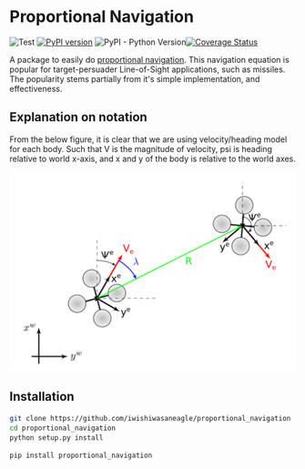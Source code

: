 # Proportional Navigation
![Test](https://github.com/iwishiwasaneagle/proportional_navigation/workflows/Python%20package/badge.svg) [![PyPI version](https://badge.fury.io/py/proportional-navigation.svg)](https://badge.fury.io/py/proportional-navigation) ![PyPI - Python Version](https://img.shields.io/pypi/pyversions/proportional_navigation)[![Coverage Status](https://coveralls.io/repos/github/iwishiwasaneagle/proportional_navigation/badge.svg?branch=master)](https://coveralls.io/github/iwishiwasaneagle/proportional_navigation?branch=master)

A package to easily do [proportional navigation](https://en.wikipedia.org/wiki/Proportional_navigation). This navigation equation is popular for target-persuader Line-of-Sight applications, such as missiles. The popularity stems partially from it's simple implementation, and effectiveness.

## Explanation on notation

From the below figure, it is clear that we are using velocity/heading model for each body. Such that V is the magnitude of velocity, psi is heading relative to world x-axis, and x and y of the body is relative to the world axes.

![Axes](images/axes.png)

## Installation

```bash
git clone https://github.com/iwishiwasaneagle/proportional_navigation
cd proportional_navigation
python setup.py install
```
```bash
pip install proportional_navigation
```
